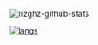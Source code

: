 ![rizghz-github-stats](https://github-readme-stats.vercel.app/api?username=rizghz&show_icons=true) 

[![langs](https://github-readme-stats.vercel.app/api/top-langs/?username=rizghz&layout=compact)](#)



<!--
**rizghz/rizghz** is a ✨ _special_ ✨ repository because its `README.md` (this file) appears on your GitHub profile.

Here are some ideas to get you started:

- 🔭 I’m currently working on ...
- 🌱 I’m currently learning ...
- 👯 I’m looking to collaborate on ...
- 🤔 I’m looking for help with ...
- 💬 Ask me about ...
- 📫 How to reach me: ...
- 😄 Pronouns: ...
- ⚡ Fun fact: ...
-->

